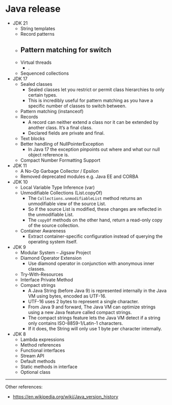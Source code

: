 # Java release

- JDK 21
    - String templates
    - Record patterns
    - Pattern matching for switch
      - 
    - Virtual threads
      - .
    - Sequenced collections
- JDK 17
    - Sealed classes
        - Sealed classes let you restrict or permit class hierarchies to only certain types.
        - This is incredibly useful for pattern matching as you have a specific number of classes to switch between.
    - Pattern matching (instanceof)
    - Records
        - A record can neither extend a class nor it can be extended by another class. It’s a final class.
        - Declared fields are private and final.
    - Text blocks
    - Better handling of NullPointerException
      - In Java 17 the exception pinpoints out where and what our null object reference is.
    - Compact Number Formatting Support
- JDK 11
    - A No-Op Garbage Collector / Epsilon
    - Removed deprecated modules e.g. Java EE and CORBA
- JDK 10
    - Local Variable Type Inference (var)
    - Unmodifiable Collections (List.copyOf)
        - The `Collections.unmodifiableList` method returns an unmodifiable view of the source List.
        - So if the source List is modified, these changes are reflected in the unmodifiable List.
        - The `copyOf` methods on the other hand, return a read-only copy of the source collection.
    - Container Awareness
        - Extract container-specific configuration instead of querying the operating system itself.
- JDK  9
    - Modular System – Jigsaw Project
    - Diamond Operator Extension
        - Use diamond operator in conjunction with anonymous inner classes.
    - Try-With-Resources
    - Interface Private Method
    - Compact strings
        - A Java String (before Java 9) is represented internally in the Java VM using bytes, encoded as UTF-16.
        - UTF-16 uses 2 bytes to represent a single character.
        - From Java 9 and forward, The Java VM can optimize strings using a new Java feature called compact strings.
        - The compact strings feature lets the Java VM detect if a string only contains ISO-8859-1/Latin-1 characters.
        - If it does, the String will only use 1 byte per character internally.
- JDK  8
    - Lambda expressions
    - Method references
    - Functional interfaces
    - Stream API
    - Default methods
    - Static methods in interface
    - Optional class

---

Other references:
- https://en.wikipedia.org/wiki/Java_version_history
